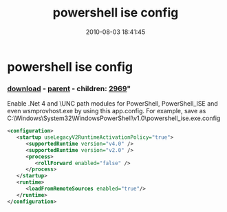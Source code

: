 ﻿---
pid:            2045
parent:         1971
children:       2969
poster:         Joel Bennett
title:          powershell ise config
date:           2010-08-03 18:41:45
format:         xml
---

# powershell ise config

### [download](2045.xml) - [parent](1971.md) - children: [2969](2969.md)"

Enable .Net 4 and \\UNC path modules for PowerShell, PowerShell_ISE and even wsmprovhost.exe by using this app.config.
For example, save as C:\Windows\System32\WindowsPowerShell\v1.0\powershell_ise.exe.config

```xml
<configuration>
   <startup useLegacyV2RuntimeActivationPolicy="true">
      <supportedRuntime version="v4.0" />
      <supportedRuntime version="v2.0" />
      <process>
         <rollForward enabled="false" />
      </process>
   </startup>
   <runtime>
      <loadFromRemoteSources enabled="true"/>
   </runtime>
</configuration>
```
